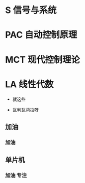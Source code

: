 # S 信号与系统
# PAC 自动控制原理
# MCT 现代控制理论
# LA 线性代数


* 就这些
- 瓦利瓦莉拉呀





## 加油
### 加油




## 单片机
### 加油 专注
